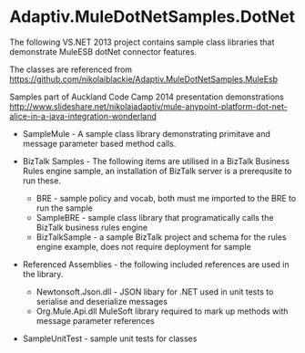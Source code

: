 Adaptiv.MuleDotNetSamples.DotNet
================================
The following VS.NET 2013 project contains sample class libraries that demonstrate MuleESB dotNet connector features.

The classes are referenced from https://github.com/nikolaiblackie/Adaptiv.MuleDotNetSamples.MuleEsb

Samples part of Auckland Code Camp 2014 presentation demonstrations  http://www.slideshare.net/nikolaiadaptiv/mule-anypoint-platform-dot-net-alice-in-a-java-integration-wonderland

* SampleMule - A sample class library demonstrating primitave and message parameter based method calls.

* BizTalk Samples - The following items are utilised in a BizTalk Business Rules engine sample, an installation of BizTalk server is a prerequsite to run these. 
  * BRE	- sample policy and vocab, both must me imported to the BRE to run the sample
  * SampleBRE	- sample class library that programatically calls the BizTalk business rules engine
  * BizTalkSample	- a sample BizTalk project and schema for the rules engine example, does not require deployment for sample

* Referenced Assemblies - the following included references are used in the library.
  * Newtonsoft.Json.dll	- JSON libary for .NET used in unit tests to serialise and deserialize messages
  * Org.Mule.Api.dll	MuleSoft library required to mark up methods with message parameter references

* SampleUnitTest - sample unit tests for classes
